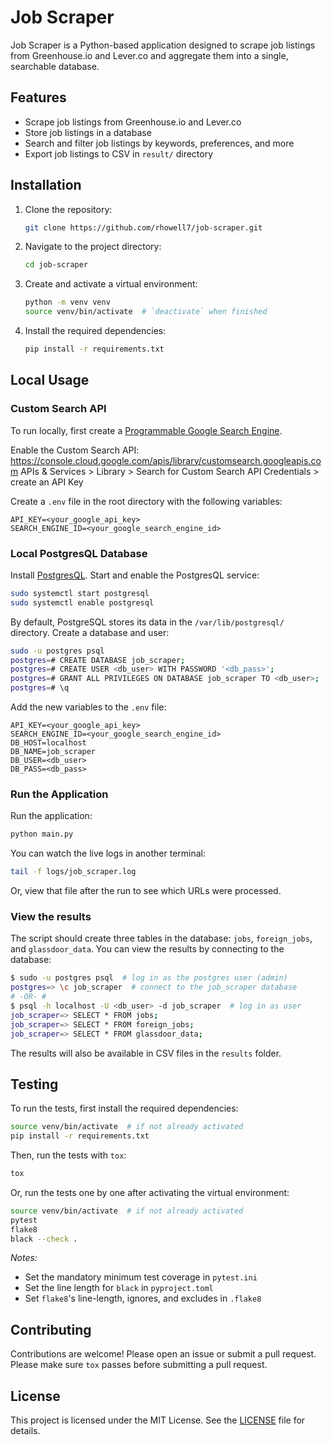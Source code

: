 # Job Scraper

Job Scraper is a Python-based application designed to scrape job listings from
Greenhouse.io and Lever.co and aggregate them into a single, searchable database.


## Features

- Scrape job listings from Greenhouse.io and Lever.co
- Store job listings in a database
- Search and filter job listings by keywords, preferences, and more
- Export job listings to CSV in `result/` directory


## Installation

1. Clone the repository:
    ```sh
    git clone https://github.com/rhowell7/job-scraper.git
    ```
2. Navigate to the project directory:
    ```sh
    cd job-scraper
    ```
3. Create and activate a virtual environment:
    ```sh
    python -m venv venv
    source venv/bin/activate  # `deactivate` when finished
    ```
4. Install the required dependencies:
    ```sh
    pip install -r requirements.txt
    ```

## Local Usage

### Custom Search API
To run locally, first create a [Programmable Google Search Engine](https://programmablesearchengine.google.com/about/).

Enable the Custom Search API:
https://console.cloud.google.com/apis/library/customsearch.googleapis.com
APIs & Services > Library > Search for Custom Search API
Credentials > create an API Key

Create a `.env` file in the root directory with the following variables:
```
API_KEY=<your_google_api_key>
SEARCH_ENGINE_ID=<your_google_search_engine_id>
```

### Local PostgresQL Database

Install [PostgresQL](https://www.postgresql.org/download/).
Start and enable the PostgresQL service:
```sh
sudo systemctl start postgresql
sudo systemctl enable postgresql
```

By default, PostgreSQL stores its data in the `/var/lib/postgresql/` directory. Create a database and user:
```sh
sudo -u postgres psql
postgres=# CREATE DATABASE job_scraper;
postgres=# CREATE USER <db_user> WITH PASSWORD '<db_pass>';
postgres=# GRANT ALL PRIVILEGES ON DATABASE job_scraper TO <db_user>;
postgres=# \q
```

Add the new variables to the `.env` file:
```
API_KEY=<your_google_api_key>
SEARCH_ENGINE_ID=<your_google_search_engine_id>
DB_HOST=localhost
DB_NAME=job_scraper
DB_USER=<db_user>
DB_PASS=<db_pass>
```

### Run the Application

Run the application:
```sh
python main.py
```

You can watch the live logs in another terminal:
```sh
tail -f logs/job_scraper.log
```

Or, view that file after the run to see which URLs were processed.

### View the results

The script should create three tables in the database: `jobs`, `foreign_jobs`, and `glassdoor_data`.
You can view the results by connecting to the database:
```sh
$ sudo -u postgres psql  # log in as the postgres user (admin)
postgres=> \c job_scraper  # connect to the job_scraper database
# -OR- #
$ psql -h localhost -U <db_user> -d job_scraper  # log in as user
job_scraper=> SELECT * FROM jobs;
job_scraper=> SELECT * FROM foreign_jobs;
job_scraper=> SELECT * FROM glassdoor_data;
```

The results will also be available in CSV files in the `results` folder.


## Testing

To run the tests, first install the required dependencies:
```sh
source venv/bin/activate  # if not already activated
pip install -r requirements.txt
```

Then, run the tests with `tox`:
```sh
tox
```

Or, run the tests one by one after activating the virtual environment:
```sh
source venv/bin/activate  # if not already activated
pytest
flake8
black --check .
```

_Notes:_
- Set the mandatory minimum test coverage in `pytest.ini`
- Set the line length for `black` in `pyproject.toml`
- Set `flake8`'s line-length, ignores, and excludes in `.flake8`


## Contributing

Contributions are welcome! Please open an issue or submit a pull request.
Please make sure `tox` passes before submitting a pull request.


## License

This project is licensed under the MIT License. See the [LICENSE](LICENSE) file for details.
